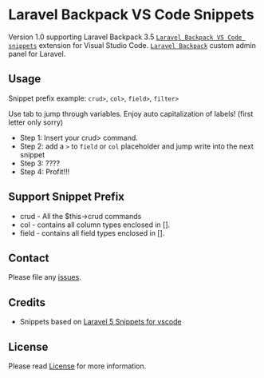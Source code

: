# Laravel Backpack VS Code Snippets
Version 1.0 supporting Laravel Backpack 3.5
[`Laravel Backpack VS Code snippets`](https://marketplace.visualstudio.com/items?itemName=helloenjoi.backpack-snippets) extension for Visual Studio Code.
[`Laravel Backpack`](https://backpackforlaravel.com/docs/3.5/introduction) custom admin panel for Laravel.

## Usage

Snippet prefix example: `crud>`, `col>`, `field>`, `filter>`

Use tab to jump through variables. Enjoy auto capitalization of labels! (first letter only sorry)

* Step 1: Insert your crud> command.
* Step 2: add a `>` to `field` or `col` placeholder and jump write into the next snippet
* Step 3: ????
* Step 4: Profit!!!

## Support Snippet Prefix

* crud - All the $this->crud commands
* col - contains all column types enclosed in [].
* field - contains all field types enclosed in []. 


## Contact

Please file any [issues](https://github.com/helloenjoi/backpack-snippets-vscode/issues).

## Credits

* Snippets based on [Laravel 5 Snippets for vscode](https://github.com/onecentlin/laravel5-snippets-vscode)

## License

Please read [License](https://github.com/helloenjoi/backpack-snippets-vscode/blob/master/LICENSE.md) for more information.